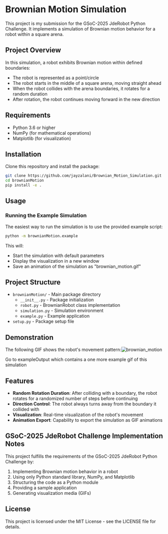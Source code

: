 # Brownian Motion Simulation

This project is my submission for the GSoC-2025 JdeRobot Python Challenge. It implements a simulation of Brownian motion behavior for a robot within a square arena.

## Project Overview

In this simulation, a robot exhibits Brownian motion within defined boundaries:
- The robot is represented as a point/circle
- The robot starts in the middle of a square arena, moving straight ahead
- When the robot collides with the arena boundaries, it rotates for a random duration
- After rotation, the robot continues moving forward in the new direction

## Requirements

- Python 3.6 or higher
- NumPy (for mathematical operations)
- Matplotlib (for visualization)

## Installation

Clone this repository and install the package:

```bash
git clone https://github.com/jayzalani/Brownian_Motion_Simulation.git
cd brownianMotion
pip install -e .
```

## Usage

### Running the Example Simulation

The easiest way to run the simulation is to use the provided example script:

```bash
python -m brownianMotion.example
```

This will:
- Start the simulation with default parameters
- Display the visualization in a new window
- Save an animation of the simulation as "brownian_motion.gif"

## Project Structure

- `brownianMotion/` - Main package directory
  - `__init__.py` - Package initialization
  - `robot.py` - BrownianRobot class implementation
  - `simulation.py` - Simulation environment
  - `example.py` - Example application
- `setup.py` - Package setup file

## Demonstration

The following GIF shows the robot's movement pattern:![brownian_motion](https://github.com/user-attachments/assets/53f8eeaa-f804-48b4-9890-63aaa5d5c09b)

Go to exampleOutput which contains a one more example gif of this simulation 


## Features

- **Random Rotation Duration**: After colliding with a boundary, the robot rotates for a randomized number of steps before continuing
- **Direction Control**: The robot always turns away from the boundary it collided with
- **Visualization**: Real-time visualization of the robot's movement
- **Animation Export**: Capability to export the simulation as GIF animations

## GSoC-2025 JdeRobot Challenge Implementation Notes

This project fulfills the requirements of the GSoC-2025 JdeRobot Python Challenge by:

1. Implementing Brownian motion behavior in a robot
2. Using only Python standard library, NumPy, and Matplotlib
3. Structuring the code as a Python module
4. Providing a sample application
5. Generating visualization media (GIFs)

## License

This project is licensed under the MIT License - see the LICENSE file for details.

